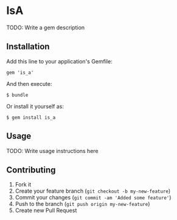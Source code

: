 # IsA

TODO: Write a gem description

## Installation

Add this line to your application's Gemfile:

    gem 'is_a'

And then execute:

    $ bundle

Or install it yourself as:

    $ gem install is_a

## Usage

TODO: Write usage instructions here

## Contributing

1. Fork it
2. Create your feature branch (`git checkout -b my-new-feature`)
3. Commit your changes (`git commit -am 'Added some feature'`)
4. Push to the branch (`git push origin my-new-feature`)
5. Create new Pull Request
